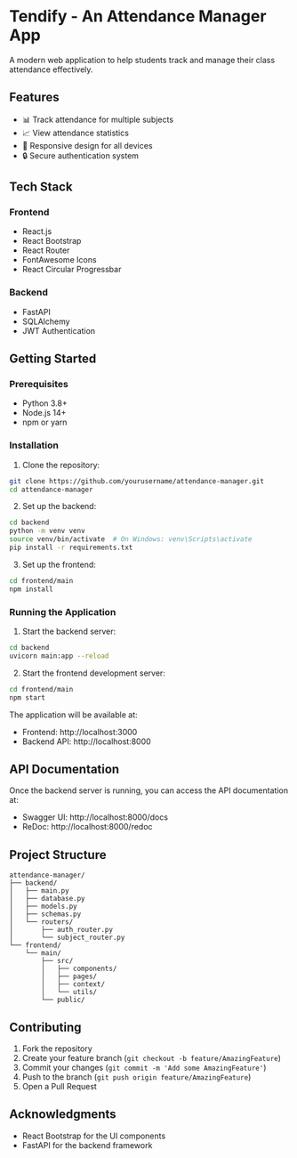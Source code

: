 # Tendify - An Attendance Manager App

A modern web application to help students track and manage their class attendance effectively.

## Features

- 📊 Track attendance for multiple subjects
- 📈 View attendance statistics
- 📱 Responsive design for all devices
- 🔒 Secure authentication system

## Tech Stack

### Frontend
- React.js
- React Bootstrap
- React Router
- FontAwesome Icons
- React Circular Progressbar

### Backend
- FastAPI
- SQLAlchemy
- JWT Authentication

## Getting Started

### Prerequisites
- Python 3.8+
- Node.js 14+
- npm or yarn

### Installation

1. Clone the repository:
```bash
git clone https://github.com/yourusername/attendance-manager.git
cd attendance-manager
```

2. Set up the backend:
```bash
cd backend
python -m venv venv
source venv/bin/activate  # On Windows: venv\Scripts\activate
pip install -r requirements.txt
```

3. Set up the frontend:
```bash
cd frontend/main
npm install
```

### Running the Application

1. Start the backend server:
```bash
cd backend
uvicorn main:app --reload
```

2. Start the frontend development server:
```bash
cd frontend/main
npm start
```

The application will be available at:
- Frontend: http://localhost:3000
- Backend API: http://localhost:8000

## API Documentation

Once the backend server is running, you can access the API documentation at:
- Swagger UI: http://localhost:8000/docs
- ReDoc: http://localhost:8000/redoc

## Project Structure

```
attendance-manager/
├── backend/
│   ├── main.py
│   ├── database.py
│   ├── models.py
│   ├── schemas.py
│   └── routers/
│       ├── auth_router.py
│       └── subject_router.py
└── frontend/
    └── main/
        ├── src/
        │   ├── components/
        │   ├── pages/
        │   ├── context/
        │   └── utils/
        └── public/
```

## Contributing

1. Fork the repository
2. Create your feature branch (`git checkout -b feature/AmazingFeature`)
3. Commit your changes (`git commit -m 'Add some AmazingFeature'`)
4. Push to the branch (`git push origin feature/AmazingFeature`)
5. Open a Pull Request


## Acknowledgments

- React Bootstrap for the UI components
- FastAPI for the backend framework


